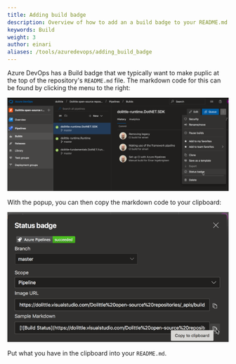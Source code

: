 ```yaml
---
title: Adding build badge
description: Overview of how to add an a build badge to your README.md
keywords: Build
weight: 3
author: einari
aliases: /tools/azuredevops/adding_build_badge
---
```

Azure DevOps has a Build badge that we typically want to make puplic at the top of the
repository's `README.md` file. The markdown code for this can be found by clicking the
menu to the right:

![Get status badge](../images/azure_devops_status_badge_1.png)

With the popup, you can then copy the markdown code to your clipboard:

![Get status badge markdown code](../images/azure_devops_status_badge_2.png)

Put what you have in the clipboard into your `README.md`.
